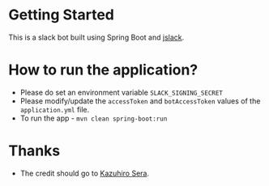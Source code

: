 # Getting Started

This is a slack bot built using Spring Boot and [jslack](https://github.com/d-subrahmanyam/jslack). 

# How to run the application?

- Please do set an environment variable `SLACK_SIGNING_SECRET` 
- Please modify/update the `accessToken` and `botAccessToken` values of the `application.yml` file.
- To run the app - `mvn clean spring-boot:run`

# Thanks 

- The credit should go to [Kazuhiro Sera](https://github.com/seratch). 